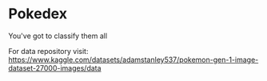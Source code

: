 # Pokedex
You've got to classify them all

For data repository visit:
https://www.kaggle.com/datasets/adamstanley537/pokemon-gen-1-image-dataset-27000-images/data

